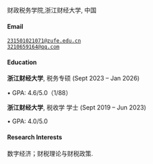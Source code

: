 


财政税务学院,浙江财经大学, 中国 
#### Email
<code>231501021071@zufe.edu.cn</code>  
<code>3210659164@qq.com</code>

#### Education
**浙江财经大学**, 税务专硕 (Sept 2023 – Jan 2026)  

• GPA: 4.6/5.0（1/88）  

**浙江财经大学**, 税收学 学士 (Sept 2019 – Jun 2023)

• GPA: 4.0/5.0



#### Research Interests
数字经济；财税理论与财税政策.

